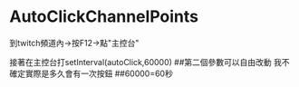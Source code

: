 # AutoClickChannelPoints
到twitch頻道內->按F12->點"主控台"

接著在主控台打setInterval(autoClick,60000)
##第二個參數可以自由改動 我不確定實際是多久會有一次按鈕
##60000=60秒

